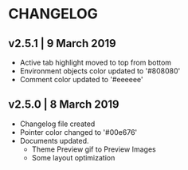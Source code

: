 # CHANGELOG

## v2.5.1 | 9 March 2019

- Active tab highlight moved to top from bottom
- Environment objects color updated to '#808080'
- Comment color updated to '#eeeeee'

## v2.5.0 | 8 March 2019

- Changelog file created
- Pointer color changed to '#00e676'
- Documents updated.
  - Theme Preview gif to Preview Images
  - Some layout optimization
